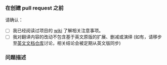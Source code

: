 ### 在创建 pull request 之前

请确认：

- [ ] 我已经阅读过项目的 [wiki](https://github.com/vuejs-translations/docs-zh-cn/wiki) 了解相关注意事项。
- [ ] 我对翻译内容的改动不包含基于英文原版的扩展、删减或演绎 (如有，请移步至[英文文档仓库](https://github.com/vuejs/docs)讨论，相关结论会被定期从英文版同步)

### 问题描述

